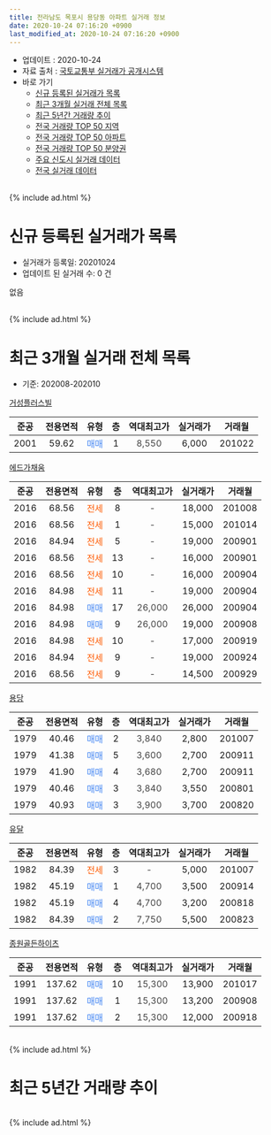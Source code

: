 ```yaml
---
title: 전라남도 목포시 용당동 아파트 실거래 정보
date: 2020-10-24 07:16:20 +0900
last_modified_at: 2020-10-24 07:16:20 +0900
---
```


* 업데이트 : 2020-10-24
* 자료 출처 : [국토교통부 실거래가 공개시스템](http://rt.molit.go.kr)
* 바로 가기
    * [신규 등록된 실거래가 목록](#신규-등록된-실거래가-목록)
    * [최근 3개월 실거래 전체 목록](#최근-3개월-실거래-전체-목록)
    * [최근 5년간 거래량 추이](#최근-5년간-거래량-추이)
    * [전국 거래량 TOP 50 지역](https://inasie.github.io/apt-trade-info/최근-3개월-전국에서-가장-거래가-많이-발생한-지역)
    * [전국 거래량 TOP 50 아파트](https://inasie.github.io/apt-trade-info/최근-3개월-전국에서-가장-거래가-많이-발생한-아파트)
    * [전국 거래량 TOP 50 분양권](https://inasie.github.io/apt-trade-info/최근-3개월-전국에서-가장-거래가-많이-발생한-분양권)
    * [주요 신도시 실거래 데이터](https://inasie.github.io/apt-trade-info/주요-신도시)
    * [전국 실거래 데이터](https://inasie.github.io/apt-trade-info/전국)
<br>
{% include ad.html %}
<br>

# 신규 등록된 실거래가 목록
* 실거래가 등록일: 20201024
* 업데이트 된 실거래 수: 0 건

없음

<br>
{% include ad.html %}
<br>

# 최근 3개월 실거래 전체 목록
* 기준: 202008-202010


[거성플러스빌](https://search.naver.com/search.naver?query=%EC%A0%84%EB%9D%BC%EB%82%A8%EB%8F%84+%EB%AA%A9%ED%8F%AC%EC%8B%9C+%EC%9A%A9%EB%8B%B9%EB%8F%99+%EA%B1%B0%EC%84%B1%ED%94%8C%EB%9F%AC%EC%8A%A4%EB%B9%8C)

|준공|전용면적|유형|층|역대최고가|실거래가|거래월|
|:---:|:---:|:---:|:---:|:---:|:---:|:---:|
|2001|59.62|<span style="color:#4285f3">매매</span>|1|<span style="color:#444444">8,550</span>|6,000|201022|

[에드가채움](https://search.naver.com/search.naver?query=%EC%A0%84%EB%9D%BC%EB%82%A8%EB%8F%84+%EB%AA%A9%ED%8F%AC%EC%8B%9C+%EC%9A%A9%EB%8B%B9%EB%8F%99+%EC%97%90%EB%93%9C%EA%B0%80%EC%B1%84%EC%9B%80)

|준공|전용면적|유형|층|역대최고가|실거래가|거래월|
|:---:|:---:|:---:|:---:|:---:|:---:|:---:|
|2016|68.56|<span style="color:#ff5a00">전세</span>|8|<span style="color:#444444">-</span>|18,000|201008|
|2016|68.56|<span style="color:#ff5a00">전세</span>|1|<span style="color:#444444">-</span>|15,000|201014|
|2016|84.94|<span style="color:#ff5a00">전세</span>|5|<span style="color:#444444">-</span>|19,000|200901|
|2016|68.56|<span style="color:#ff5a00">전세</span>|13|<span style="color:#444444">-</span>|16,000|200901|
|2016|68.56|<span style="color:#ff5a00">전세</span>|10|<span style="color:#444444">-</span>|16,000|200904|
|2016|84.98|<span style="color:#ff5a00">전세</span>|11|<span style="color:#444444">-</span>|19,000|200904|
|2016|84.98|<span style="color:#4285f3">매매</span>|17|<span style="color:#444444">26,000</span>|26,000|200904|
|2016|84.98|<span style="color:#4285f3">매매</span>|9|<span style="color:#444444">26,000</span>|19,000|200908|
|2016|84.98|<span style="color:#ff5a00">전세</span>|10|<span style="color:#444444">-</span>|17,000|200919|
|2016|84.94|<span style="color:#ff5a00">전세</span>|9|<span style="color:#444444">-</span>|19,000|200924|
|2016|68.56|<span style="color:#ff5a00">전세</span>|9|<span style="color:#444444">-</span>|14,500|200929|

[용당](https://search.naver.com/search.naver?query=%EC%A0%84%EB%9D%BC%EB%82%A8%EB%8F%84+%EB%AA%A9%ED%8F%AC%EC%8B%9C+%EC%9A%A9%EB%8B%B9%EB%8F%99+%EC%9A%A9%EB%8B%B9)

|준공|전용면적|유형|층|역대최고가|실거래가|거래월|
|:---:|:---:|:---:|:---:|:---:|:---:|:---:|
|1979|40.46|<span style="color:#4285f3">매매</span>|2|<span style="color:#444444">3,840</span>|2,800|201007|
|1979|41.38|<span style="color:#4285f3">매매</span>|5|<span style="color:#444444">3,600</span>|2,700|200911|
|1979|41.90|<span style="color:#4285f3">매매</span>|4|<span style="color:#444444">3,680</span>|2,700|200911|
|1979|40.46|<span style="color:#4285f3">매매</span>|3|<span style="color:#444444">3,840</span>|3,550|200801|
|1979|40.93|<span style="color:#4285f3">매매</span>|3|<span style="color:#444444">3,900</span>|3,700|200820|

[유달](https://search.naver.com/search.naver?query=%EC%A0%84%EB%9D%BC%EB%82%A8%EB%8F%84+%EB%AA%A9%ED%8F%AC%EC%8B%9C+%EC%9A%A9%EB%8B%B9%EB%8F%99+%EC%9C%A0%EB%8B%AC)

|준공|전용면적|유형|층|역대최고가|실거래가|거래월|
|:---:|:---:|:---:|:---:|:---:|:---:|:---:|
|1982|84.39|<span style="color:#ff5a00">전세</span>|3|<span style="color:#444444">-</span>|5,000|201007|
|1982|45.19|<span style="color:#4285f3">매매</span>|1|<span style="color:#444444">4,700</span>|3,500|200914|
|1982|45.19|<span style="color:#4285f3">매매</span>|4|<span style="color:#444444">4,700</span>|3,200|200818|
|1982|84.39|<span style="color:#4285f3">매매</span>|2|<span style="color:#444444">7,750</span>|5,500|200823|

[종원골든하이츠](https://search.naver.com/search.naver?query=%EC%A0%84%EB%9D%BC%EB%82%A8%EB%8F%84+%EB%AA%A9%ED%8F%AC%EC%8B%9C+%EC%9A%A9%EB%8B%B9%EB%8F%99+%EC%A2%85%EC%9B%90%EA%B3%A8%EB%93%A0%ED%95%98%EC%9D%B4%EC%B8%A0)

|준공|전용면적|유형|층|역대최고가|실거래가|거래월|
|:---:|:---:|:---:|:---:|:---:|:---:|:---:|
|1991|137.62|<span style="color:#4285f3">매매</span>|10|<span style="color:#444444">15,300</span>|13,900|201017|
|1991|137.62|<span style="color:#4285f3">매매</span>|1|<span style="color:#444444">15,300</span>|13,200|200908|
|1991|137.62|<span style="color:#4285f3">매매</span>|2|<span style="color:#444444">15,300</span>|12,000|200918|


<br>
{% include ad.html %}
<br>

# 최근 5년간 거래량 추이


<div style="width:100%;">
    <canvas id="deal_progress" height="200"></canvas>
</div>

<script>
new Chart(document.getElementById("deal_progress"), {
    type: 'line',
    data: {
        labels: ['201510','201511','201512','201601','201602','201603','201604','201605','201606','201607','201608','201609','201610','201611','201612','201701','201702','201703','201704','201705','201706','201707','201708','201709','201710','201711','201712','201801','201802','201803','201804','201805','201806','201807','201808','201809','201810','201811','201812','201901','201902','201903','201904','201905','201906','201907','201908','201909','201910','201911','201912','202001','202002','202003','202004','202005','202006','202007','202008','202009','202010'],
        datasets: [{
            label: '매매',
            pointRadius: 1,
            data: [5, 7, 3, 2, 5, 7, 7, 4, 4, 19, 20, 31, 14, 10, 2, 3, 5, 6, 3, 7, 13, 7, 6, 5, 9, 4, 5, 3, 5, 5, 7, 4, 6, 6, 2, 9, 9, 3, 3, 6, 10, 7, 8, 10, 7, 11, 6, 0, 6, 4, 7, 2, 9, 10, 7, 8, 8, 4, 4, 7, 3],
            borderColor: "rgba(255, 201, 14, 1)",
            backgroundColor: "rgba(255, 201, 14, 0.5)",
            fill: false,
            lineTension: 0
        },{
            label: '전월세',
            pointRadius: 1,
            data: [0, 1, 1, 2, 0, 0, 0, 1, 5, 11, 14, 4, 2, 5, 0, 1, 0, 0, 1, 0, 1, 0, 0, 3, 2, 3, 0, 2, 0, 1, 4, 4, 2, 14, 7, 3, 5, 1, 2, 5, 6, 0, 0, 5, 2, 0, 1, 2, 2, 4, 3, 2, 0, 2, 1, 4, 1, 8, 0, 7, 3],
            borderColor: "rgba(0, 141, 185, 1)",
            backgroundColor: "rgba(0, 141, 185, 0.5)",
            fill: false,
            lineTension: 0
        }
        ]
    },
    options: {
        responsive: true,
        title: {
            display: false
        },
        tooltips: {
            mode: 'index',
            intersect: false
        },
        hover: {
            mode: 'nearest',
            intersect: true
        },
        scales: {
            xAxes: [{
                display: true,
                scaleLabel: {
                    display: true,
                    labelString: '년/월'
                }
            }],
            yAxes: [{
                display: true,
                ticks: {
                    suggestedMin: 0,
                },
                scaleLabel: {
                    display: true,
                    labelString: '실거래 수'
                }
            }]
        }
    }
});

</script>


<br>
{% include ad.html %}
<br>

